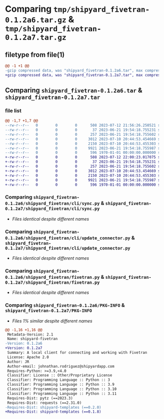 # Comparing `tmp/shipyard_fivetran-0.1.2a6.tar.gz` & `tmp/shipyard_fivetran-0.1.2a7.tar.gz`

## filetype from file(1)

```diff
@@ -1 +1 @@
-gzip compressed data, was "shipyard_fivetran-0.1.2a6.tar", max compression
+gzip compressed data, was "shipyard_fivetran-0.1.2a7.tar", max compression
```

## Comparing `shipyard_fivetran-0.1.2a6.tar` & `shipyard_fivetran-0.1.2a7.tar`

### file list

```diff
@@ -1,7 +1,7 @@
--rw-r--r--   0        0        0      508 2023-07-12 21:56:26.250521 shipyard_fivetran-0.1.2a6/pyproject.toml
--rw-r--r--   0        0        0       37 2023-06-21 19:54:18.755231 shipyard_fivetran-0.1.2a6/shipyard_fivetran/__init__.py
--rw-r--r--   0        0        0      257 2023-06-21 19:54:18.755602 shipyard_fivetran-0.1.2a6/shipyard_fivetran/cli/authtest.py
--rw-r--r--   0        0        0     3012 2023-07-10 20:44:53.454669 shipyard_fivetran-0.1.2a6/shipyard_fivetran/cli/sync.py
--rw-r--r--   0        0        0     2150 2023-07-10 20:44:53.455303 shipyard_fivetran-0.1.2a6/shipyard_fivetran/cli/update_connector.py
--rw-r--r--   0        0        0     9921 2023-06-21 19:54:18.755987 shipyard_fivetran-0.1.2a6/shipyard_fivetran/fivetran.py
--rw-r--r--   0        0        0      596 1970-01-01 00:00:00.000000 shipyard_fivetran-0.1.2a6/PKG-INFO
+-rw-r--r--   0        0        0      508 2023-07-12 22:00:23.017075 shipyard_fivetran-0.1.2a7/pyproject.toml
+-rw-r--r--   0        0        0       37 2023-06-21 19:54:18.755231 shipyard_fivetran-0.1.2a7/shipyard_fivetran/__init__.py
+-rw-r--r--   0        0        0      257 2023-06-21 19:54:18.755602 shipyard_fivetran-0.1.2a7/shipyard_fivetran/cli/authtest.py
+-rw-r--r--   0        0        0     3012 2023-07-10 20:44:53.454669 shipyard_fivetran-0.1.2a7/shipyard_fivetran/cli/sync.py
+-rw-r--r--   0        0        0     2150 2023-07-10 20:44:53.455303 shipyard_fivetran-0.1.2a7/shipyard_fivetran/cli/update_connector.py
+-rw-r--r--   0        0        0     9921 2023-06-21 19:54:18.755987 shipyard_fivetran-0.1.2a7/shipyard_fivetran/fivetran.py
+-rw-r--r--   0        0        0      596 1970-01-01 00:00:00.000000 shipyard_fivetran-0.1.2a7/PKG-INFO
```

### Comparing `shipyard_fivetran-0.1.2a6/shipyard_fivetran/cli/sync.py` & `shipyard_fivetran-0.1.2a7/shipyard_fivetran/cli/sync.py`

 * *Files identical despite different names*

### Comparing `shipyard_fivetran-0.1.2a6/shipyard_fivetran/cli/update_connector.py` & `shipyard_fivetran-0.1.2a7/shipyard_fivetran/cli/update_connector.py`

 * *Files identical despite different names*

### Comparing `shipyard_fivetran-0.1.2a6/shipyard_fivetran/fivetran.py` & `shipyard_fivetran-0.1.2a7/shipyard_fivetran/fivetran.py`

 * *Files identical despite different names*

### Comparing `shipyard_fivetran-0.1.2a6/PKG-INFO` & `shipyard_fivetran-0.1.2a7/PKG-INFO`

 * *Files 1% similar despite different names*

```diff
@@ -1,16 +1,16 @@
 Metadata-Version: 2.1
 Name: shipyard-fivetran
-Version: 0.1.2a6
+Version: 0.1.2a7
 Summary: A local client for connecting and working with Fivetran
 License: Apache 2.0
 Author: JR
 Author-email: johnathan.rodriguez@shipyardapp.com
 Requires-Python: >=3.9,<4.0
 Classifier: License :: Other/Proprietary License
 Classifier: Programming Language :: Python :: 3
 Classifier: Programming Language :: Python :: 3.9
 Classifier: Programming Language :: Python :: 3.10
 Classifier: Programming Language :: Python :: 3.11
 Requires-Dist: pytz (==2023.3)
 Requires-Dist: requests (==2.31.0)
-Requires-Dist: shipyard-templates (==0.2.0)
+Requires-Dist: shipyard-templates (==0.1.8)
```

